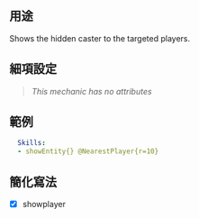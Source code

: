## 用途
Shows the hidden caster to the targeted players.


## 細項設定
> *This mechanic has  no attributes*


## 範例
```yaml
  Skills:
  - showEntity{} @NearestPlayer{r=10}
```


## 簡化寫法
- [x] showplayer